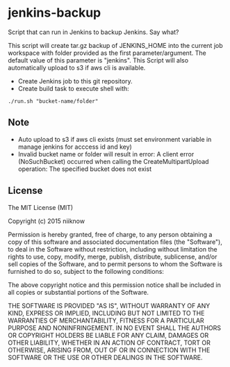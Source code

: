 # jenkins-backup
Script that can run in Jenkins to backup Jenkins.  Say what?

This script will create tar.gz backup of JENKINS_HOME into the current job workspace with folder provided as the first parameter/argument.  The default value of this parameter is "jenkins".  This Script will also automatically upload to s3 if aws cli is available.

* Create Jenkins job to this git repository.
* Create build task to execute shell with:
```
./run.sh "bucket-name/folder"
```

## Note
* Auto upload to s3 if aws cli exists (must set environment variable in manage jenkins for acccess id and key)
* Invalid bucket name or folder will result in error:  A client error (NoSuchBucket) occurred when calling the CreateMultipartUpload operation: The specified bucket does not exist

## License
The MIT License (MIT)

Copyright (c) 2015 niiknow

Permission is hereby granted, free of charge, to any person obtaining a copy of this software and associated documentation files (the "Software"), to deal in the Software without restriction, including without limitation the rights to use, copy, modify, merge, publish, distribute, sublicense, and/or sell copies of the Software, and to permit persons to whom the Software is furnished to do so, subject to the following conditions:

The above copyright notice and this permission notice shall be included in all copies or substantial portions of the Software.

THE SOFTWARE IS PROVIDED "AS IS", WITHOUT WARRANTY OF ANY KIND, EXPRESS OR IMPLIED, INCLUDING BUT NOT LIMITED TO THE WARRANTIES OF MERCHANTABILITY, FITNESS FOR A PARTICULAR PURPOSE AND NONINFRINGEMENT. IN NO EVENT SHALL THE AUTHORS OR COPYRIGHT HOLDERS BE LIABLE FOR ANY CLAIM, DAMAGES OR OTHER LIABILITY, WHETHER IN AN ACTION OF CONTRACT, TORT OR OTHERWISE, ARISING FROM, OUT OF OR IN CONNECTION WITH THE SOFTWARE OR THE USE OR OTHER DEALINGS IN THE SOFTWARE.
